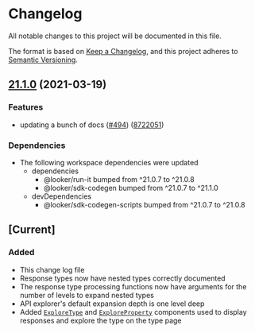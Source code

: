 # Changelog

All notable changes to this project will be documented in this file.

The format is based on [Keep a Changelog](https://keepachangelog.com/en/1.0.0/),
and this project adheres to [Semantic Versioning](https://semver.org/spec/v2.0.0.html).

## [21.1.0](https://www.github.com/looker-open-source/sdk-codegen/compare/api-explorer-v21.0.7...api-explorer-v21.1.0) (2021-03-19)


### Features

* updating a bunch of docs ([#494](https://www.github.com/looker-open-source/sdk-codegen/issues/494)) ([8722051](https://www.github.com/looker-open-source/sdk-codegen/commit/872205152048f80dd7a1c2b9c4ecc1c8a9775b1c))


### Dependencies

* The following workspace dependencies were updated
  * dependencies
    * @looker/run-it bumped from ^21.0.7 to ^21.0.8
    * @looker/sdk-codegen bumped from ^21.0.7 to ^21.1.0
  * devDependencies
    * @looker/sdk-codegen-scripts bumped from ^21.0.7 to ^21.0.8

## [Current]

### Added

- This change log file
- Response types now have nested types correctly documented
- The response type processing functions now have arguments for the number of levels to expand nested types
- API explorer's default expansion depth is one level deep
- Added [`ExploreType`](/packages/api-explorer/src/components/ExploreType/ExploreType.tsx) and [`ExploreProperty`](/packages/api-explorer/src/components/ExploreType/ExploreProperty.tsx) components used to display responses and explore the type on the type page